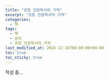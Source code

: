 ```yaml
---
title: "초등 인문독서의 기적"
excerpt: "초등 인문독서의 기적"
categories:
  - 책
tags:
  - 책
  - 문리
  - 초등_인문독서의_기적
last_modified_at: 2024-12-16T00:00:00+09:00
toc: true
toc_sticky: true
---
```


작성 중...
